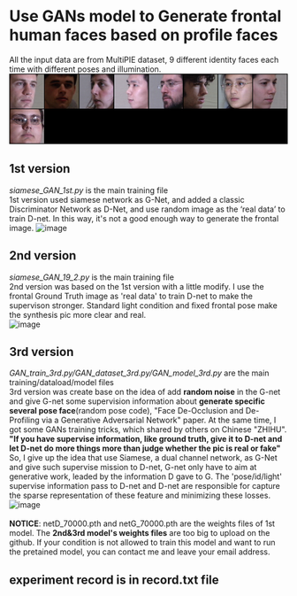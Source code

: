 # Use GANs model to Generate frontal human faces based on profile faces
All the input data are from MultiPIE dataset, 9 different identity faces each time with different poses and illumination.
![input](https://github.com/danny95333/3-D-View-to-Enhance-Facial-Recognition-by-Applied-GANs/blob/master/input_samples_iteration_200.png)

## 1st version
*siamese_GAN_1st.py* is the main training file
<br>1st version used siamese network as G-Net, and added a classic Discriminator Network as D-Net, and use random image as the ‘real data’ to train D-net. In this way, it's not a good enough way to generate the frontal image.
![image](https://github.com/danny95333/siamese-GAN-model-to-generate-frontal-face/blob/master/1st_output/fake_samples_iteration_45800.png)
## 2nd version
*siamese_GAN_19_2.py* is the main training file
<br>2nd version was based on the 1st version with a little modify. I use the frontal Ground Truth image as 'real data' to train D-net to make the supervison stronger. Standard light condition and fixed frontal pose make the synthesis pic more clear and real.
<br>![image](https://github.com/danny95333/siamese-GAN-model-to-generate-frontal-face/blob/master/2nd_output/result_19_2(2).png)
## 3rd version
*GAN_train_3rd.py/GAN_dataset_3rd.py/GAN_model_3rd.py* are the main training/dataload/model files
<br>3rd version was create base on the idea of add **random noise** in the G-net and give G-net some supervision information about **generate specific several pose face**(random pose code), "Face De-Occlusion and De-Profiling via a Generative Adversarial Network" paper. At the same time, I got some GANs training tricks, which shared by others on Chinese "ZHIHU". 
<br>**"If you have supervise information, like ground truth, give it to D-net and let D-net do more things more than judge whether the pic is real or fake"**
<br>So, I give up the idea that use Siamese, a dual channel network, as G-Net and give such supervise mission to D-net, G-net only have to aim at generative work, leaded by the information D gave to G. The 'pose/id/light' supervise information pass to D-net and D-net are responsible for capture the sparse representation of these feature and minimizing these losses.
![image](https://github.com/danny95333/siamese-GAN-model-to-generate-frontal-face/blob/master/3rd_output/synthesis_result_iteration_35500.png)
<br>
<br>**NOTICE**: netD_70000.pth and netG_70000.pth are the weights files of 1st model. The **2nd&3rd model's weights files** are too big to upload on the github. If your condition is not allowed to train this model and want to run the pretained model, you can contact me and leave your email address.
## experiment record is in record.txt file
